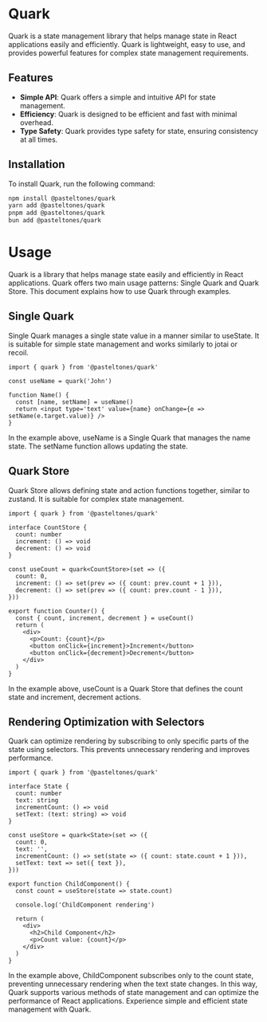 # Quark

Quark is a state management library that helps manage state in React applications easily and efficiently. Quark is lightweight, easy to use, and provides powerful features for complex state management requirements.

## Features

- **Simple API**: Quark offers a simple and intuitive API for state management.
- **Efficiency**: Quark is designed to be efficient and fast with minimal overhead.
- **Type Safety**: Quark provides type safety for state, ensuring consistency at all times.

## Installation

To install Quark, run the following command:

```bash
npm install @pasteltones/quark
yarn add @pasteltones/quark
pnpm add @pasteltones/quark
bun add @pasteltones/quark
```

# Usage

Quark is a library that helps manage state easily and efficiently in React applications. Quark offers two main usage patterns: Single Quark and Quark Store. This document explains how to use Quark through examples.

<!--  -->

## Single Quark

Single Quark manages a single state value in a manner similar to useState. It is suitable for simple state management and works similarly to jotai or recoil.

```tsx
import { quark } from '@pasteltones/quark'

const useName = quark('John')

function Name() {
  const [name, setName] = useName()
  return <input type='text' value={name} onChange={e => setName(e.target.value)} />
}
```

In the example above, useName is a Single Quark that manages the name state. The setName function allows updating the state.

<!--  -->

## Quark Store

Quark Store allows defining state and action functions together, similar to zustand. It is suitable for complex state management.

```tsx
import { quark } from '@pasteltones/quark'

interface CountStore {
  count: number
  increment: () => void
  decrement: () => void
}

const useCount = quark<CountStore>(set => ({
  count: 0,
  increment: () => set(prev => ({ count: prev.count + 1 })),
  decrement: () => set(prev => ({ count: prev.count - 1 })),
}))

export function Counter() {
  const { count, increment, decrement } = useCount()
  return (
    <div>
      <p>Count: {count}</p>
      <button onClick={increment}>Increment</button>
      <button onClick={decrement}>Decrement</button>
    </div>
  )
}
```

In the example above, useCount is a Quark Store that defines the count state and increment, decrement actions.

<!--  -->

## Rendering Optimization with Selectors

Quark can optimize rendering by subscribing to only specific parts of the state using selectors. This prevents unnecessary rendering and improves performance.

```tsx
import { quark } from '@pasteltones/quark'

interface State {
  count: number
  text: string
  incrementCount: () => void
  setText: (text: string) => void
}

const useStore = quark<State>(set => ({
  count: 0,
  text: '',
  incrementCount: () => set(state => ({ count: state.count + 1 })),
  setText: text => set({ text }),
}))

export function ChildComponent() {
  const count = useStore(state => state.count)

  console.log('ChildComponent rendering')

  return (
    <div>
      <h2>Child Component</h2>
      <p>Count value: {count}</p>
    </div>
  )
}
```

In the example above, ChildComponent subscribes only to the count state, preventing unnecessary rendering when the text state changes. In this way, Quark supports various methods of state management and can optimize the performance of React applications. Experience simple and efficient state management with Quark.